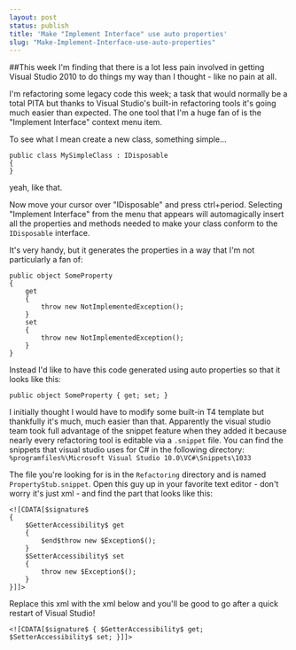 ```yaml
---
layout: post
status: publish
title: 'Make "Implement Interface" use auto properties'
slug: "Make-Implement-Interface-use-auto-properties"
---
```


##This week I'm finding that there is a lot less pain involved in getting Visual Studio 2010 to do things my way than I thought - like no pain at all.

I'm refactoring some legacy code this week; a task that would normally be a total PITA but thanks to Visual Studio's built-in refactoring tools it's going much easier than expected. The one tool that I'm a huge fan of is the "Implement Interface" context menu item.


To see what I mean create a new class, something simple...

    public class MySimpleClass : IDisposable
    {
    }

yeah, like that.


Now move your cursor over "IDisposable" and press ctrl+period. Selecting "Implement Interface" from the menu that appears will automagically insert all the properties and methods needed to make your class conform to the `IDisposable` interface.


It's very handy, but it generates the properties in a way that I'm not particularly a fan of:


    public object SomeProperty
    {
        get
        {
            throw new NotImplementedException();
        }
        set
        {
            throw new NotImplementedException();
        }
    }
    


Instead I'd like to have this code generated using auto properties so that it looks like this:


    public object SomeProperty { get; set; }



I initially thought I would have to modify some built-in T4 template but thankfully it's much, much easier than that. Apparently the visual studio team took full advantage of the snippet feature when they added it because nearly every refactoring tool is editable via a `.snippet` file. You can find the snippets that visual studio uses for C# in the following directory: `%programfiles%\Microsoft Visual Studio 10.0\VC#\Snippets\1033`


The file you're looking for is in the `Refactoring` directory and is named `PropertyStub.snippet`. Open this guy up in your favorite text editor - don't worry it's just xml - and find the part that looks like this:

    <![CDATA[$signature$
    {
        $GetterAccessibility$ get 
        { 
            $end$throw new $Exception$(); 
        }
        $SetterAccessibility$ set 
        { 
            throw new $Exception$(); 
        }
    }]]>
    


Replace this xml with the xml below and you'll be good to go after a quick restart of Visual Studio!

    <![CDATA[$signature$ { $GetterAccessibility$ get; $SetterAccessibility$ set; }]]>

